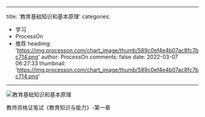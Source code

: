 
---
title: '教育基础知识和基本原理'
categories: 
 - 学习
 - ProcessOn
 - 推荐
headimg: 'https://img.processon.com/chart_image/thumb/589c0ef4e4b07ac8fc7bc714.png'
author: ProcessOn
comments: false
date: 2022-03-07 06:27:33
thumbnail: 'https://img.processon.com/chart_image/thumb/589c0ef4e4b07ac8fc7bc714.png'
---

<div>   
<img class="thumb" alt="教育基础知识和基本原理" src="https://img.processon.com/chart_image/thumb/589c0ef4e4b07ac8fc7bc714.png" referrerpolicy="no-referrer">
<p>教师资格证笔试《教育知识与能力》-第一章</p>  
</div>
            